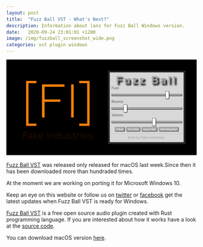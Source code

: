 ```yaml
---
layout: post
title:  "Fuzz Ball VST - What's Next?"
description: Information about lans for Fuzz Ball Windows version.
date:   2020-09-24 23:01:01 +1200
image: /img/fuzzball_screenshot_wide.png
categories: vst plugin windows
---
```

[![Fake Industries - Fuzz Ball VST](/img/fuzzball_screenshot_wide.png)](/fuzzball)

[Fuzz Ball VST](/fuzzball) was released only released for macOS last week.Since then it has been downloaded more than hundraded times.

At the moment we are working on porting it for Microsoft Windows 10.

Keep an eye on this website or follow us on [twitter](https://twitter.com/fake_industries/) or [facebook](https://www.facebook.com/FakeIndustriesNZ) get the latest updates when Fuzz Ball VST is ready for Windows.

[Fuzz Ball VST](/fuzzball) is a free open source audio plugin created with Rust programming language. If you are interested about how it works have a look at the [source code](https://github.com/fake-industries/fuzzball).

You can download macOS version [here](https://github.com/fake-industries/fuzzball/releases/download/v1.1/FuzzBall-v1.1.pkg).
